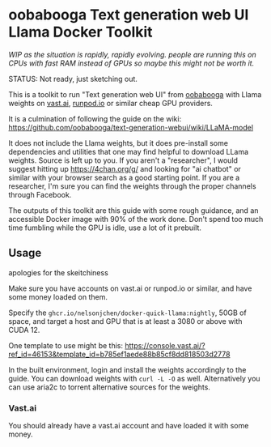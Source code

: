 # oobabooga Text generation web UI Llama Docker Toolkit

*WIP as the situation is rapidly, rapidly evolving. people are running this on CPUs with fast RAM instead of GPUs so maybe this might not be worth it.*

STATUS: Not ready, just sketching out.

This is a toolkit to run "Text generation web UI" from [oobabooga](https://github.com/oobabooga/text-generation-webui) with Llama weights on [vast.ai](https://vast.ai), [runpod.io](https://www.runpod.io/) or similar cheap GPU providers.

It is a culmination of following the guide on the wiki: https://github.com/oobabooga/text-generation-webui/wiki/LLaMA-model

It does not include the Llama weights, but it does pre-install some dependencies and utilities that one may find helpful to download LLama weights. Source is left up to you. If you aren't a "researcher", I would suggest hitting up https://4chan.org/g/ and looking for "ai chatbot" or similar with your browser search as a good starting point. If you are a researcher, I'm sure you can find the weights through the proper channels through Facebook.

The outputs of this toolkit are this guide with some rough guidance, and an accessible Docker image with 90% of the work done. Don't spend too much time fumbling while the GPU is idle, use a lot of it prebuilt.

## Usage

apologies for the skeitchiness

Make sure you have accounts on vast.ai or runpod.io or similar, and have some money loaded on them.

Specify the `ghcr.io/nelsonjchen/docker-quick-llama:nightly`, 50GB of space, and target a host and GPU that is at least a 3080 or above with CUDA 12.

One template to use might be this: https://console.vast.ai/?ref_id=46153&template_id=b785ef1aede88b85cf8dd818503d2778

In the built environment, login and install the weights accordingly to the guide. You can download weights with `curl -L -O` as well. Alternatively you can use aria2c to torrent alternative sources for the weights.

### Vast.ai

You should already have a vast.ai account and have loaded it with some money.

